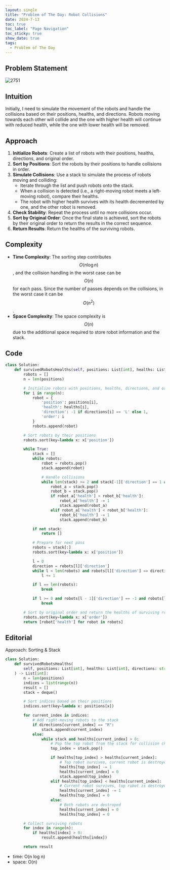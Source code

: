 ```yaml
---
layout: single
title: "Problem of The Day: Robot Collisions"
date: 2024-7-13
toc: true
toc_label: "Page Navigation"
toc_sticky: true
show_date: true
tags:
  - Problem of The Day
---
```


## Problem Statement

![2751](/assets/images/2024-07-13_14-28-46-problem-2751.png)

## Intuition

Initially, I need to simulate the movement of the robots and handle the collisions based on their positions, healths, and directions. Robots moving towards each other will collide and the one with higher health will continue with reduced health, while the one with lower health will be removed.

## Approach

1. **Initialize Robots**: Create a list of robots with their positions, healths, directions, and original order.
2. **Sort by Positions**: Sort the robots by their positions to handle collisions in order.
3. **Simulate Collisions**: Use a stack to simulate the process of robots moving and colliding:
   - Iterate through the list and push robots onto the stack.
   - When a collision is detected (i.e., a right-moving robot meets a left-moving robot), compare their healths.
   - The robot with higher health survives with its health decremented by one, and the other robot is removed.
4. **Check Stability**: Repeat the process until no more collisions occur.
5. **Sort by Original Order**: Once the final state is achieved, sort the robots by their original order to return the results in the correct sequence.
6. **Return Results**: Return the healths of the surviving robots.

## Complexity

- **Time Complexity**: The sorting step contributes $$O(n \log n)$$, and the collision handling in the worst case can be $$O(n)$$ for each pass. Since the number of passes depends on the collisions, in the worst case it can be $$O(n^2)$$.
- **Space Complexity**: The space complexity is $$O(n)$$ due to the additional space required to store robot information and the stack.

## Code

```python
class Solution:
    def survivedRobotsHealths(self, positions: List[int], healths: List[int], directions: str) -> List[int]:
        robots = []
        n = len(positions)

        # Initialize robots with positions, healths, directions, and original order
        for i in range(n):
            robot = {
                'position': positions[i],
                'health': healths[i],
                'direction': -1 if directions[i] == 'L' else 1,
                'order': i
            }
            robots.append(robot)

        # Sort robots by their positions
        robots.sort(key=lambda x: x['position'])

        while True:
            stack = []
            while robots:
                robot = robots.pop()
                stack.append(robot)

                # Handle collisions
                while len(stack) >= 2 and stack[-1]['direction'] == 1 and stack[-2]['direction'] == -1:
                    robot_a = stack.pop()
                    robot_b = stack.pop()
                    if robot_a['health'] > robot_b['health']:
                        robot_a['health'] -= 1
                        stack.append(robot_a)
                    elif robot_a['health'] < robot_b['health']:
                        robot_b['health'] -= 1
                        stack.append(robot_b)

            if not stack:
                return []

            # Prepare for next pass
            robots = stack[:]
            robots.sort(key=lambda x: x['position'])

            l = 0
            direction = robots[l]['direction']
            while l < len(robots) and robots[l]['direction'] == direction:
                l += 1

            if l == len(robots):
                break

            if l >= 0 and robots[l - 1]['direction'] == -1 and robots[l]['direction'] == 1:
                break

        # Sort by original order and return the healths of surviving robots
        robots.sort(key=lambda x: x['order'])
        return [robot['health'] for robot in robots]
```

## Editorial

Approach: Sorting & Stack

```python
class Solution:
    def survivedRobotsHealths(
        self, positions: List[int], healths: List[int], directions: str
    ) -> List[int]:
        n = len(positions)
        indices = list(range(n))
        result = []
        stack = deque()

        # Sort indices based on their positions
        indices.sort(key=lambda x: positions[x])

        for current_index in indices:
            # Add right-moving robots to the stack
            if directions[current_index] == "R":
                stack.append(current_index)
            else:
                while stack and healths[current_index] > 0:
                    # Pop the top robot from the stack for collision check
                    top_index = stack.pop()

                    if healths[top_index] > healths[current_index]:
                        # Top robot survives, current robot is destroyed
                        healths[top_index] -= 1
                        healths[current_index] = 0
                        stack.append(top_index)
                    elif healths[top_index] < healths[current_index]:
                        # Current robot survives, top robot is destroyed
                        healths[current_index] -= 1
                        healths[top_index] = 0
                    else:
                        # Both robots are destroyed
                        healths[current_index] = 0
                        healths[top_index] = 0

        # Collect surviving robots
        for index in range(n):
            if healths[index] > 0:
                result.append(healths[index])

        return result
```

- time: O(n log n)
- space: O(n)
